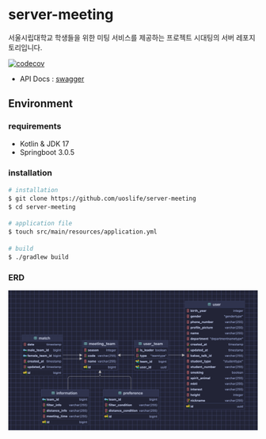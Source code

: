 # server-meeting

서울시립대학교 학생들을 위한 미팅 서비스를 제공하는 프로젝트 시대팅의 서버 레포지토리입니다.

[![codecov](https://codecov.io/gh/uoslife/server-meeting/branch/main/graph/badge.svg?token=5ZBiZirJdI)](https://codecov.io/gh/uoslife/server-meeting)

- API Docs : [swagger](https://meeting.uoslife.com/api/swagger-ui/index.html)

## Environment

### requirements
- Kotlin & JDK 17
- Springboot 3.0.5

### installation
```bash
# installation
$ git clone https://github.com/uoslife/server-meeting
$ cd server-meeting

# application file
$ touch src/main/resources/application.yml

# build
$ ./gradlew build
```

### ERD

![시대팅 ERD](docsource/Sidaeting-erd-2.png)
